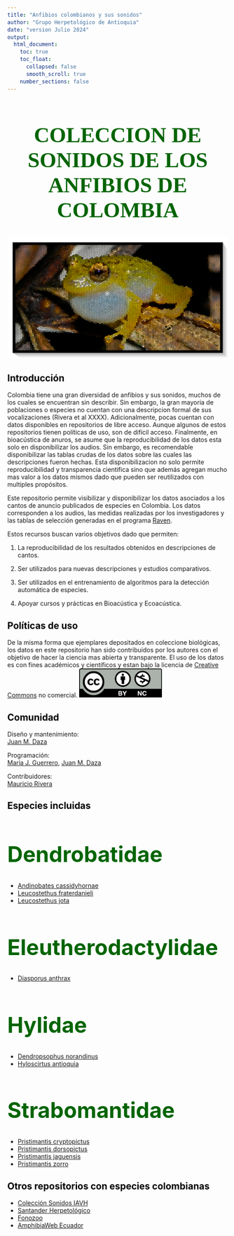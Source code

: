 ```yaml
---
title: "Anfibios colombianos y sus sonidos"
author: "Grupo Herpetológico de Antioquia"
date: "version Julio 2024"
output:
  html_document: 
    toc: true
    toc_float:
      collapsed: false
      smooth_scroll: true
    number_sections: false
---
```


<style>
h1 {
  color: darkgreen;
  font-size: 3.5em;
  font-weight: bold;
}
h2 {
  color: black;
}
.title {
  font-size: 3em;
  color: darkgreen;
  font-weight: bold;
}
.author {
  font-size: 1.5em;
  color: black;
}
.date {
  font-size: 1.2em;
  color: gray;
}
</style>

<div style="font-family: Times; text-align: center;">
    <h1>COLECCION DE SONIDOS DE LOS ANFIBIOS DE COLOMBIA</h1>
    <img src="images/especie_Pristimantis_jaguensis_vitral_marco.png" style="width:20cm;">
</div>



## Introducción

Colombia tiene una gran diversidad de anfibios y sus sonidos, muchos de los cuales se encuentran sin describir. Sin embargo, la gran mayoria de poblaciones o especies no cuentan con una descripcion formal de sus vocalizaciones (Rivera et al XXXX). Adicionalmente, pocas cuentan con datos disponibles en repositorios de libre acceso. Aunque algunos de estos repositorios tienen políticas de uso, son de difícil acceso. Finalmente, en bioacústica de anuros, se asume que la reproducibilidad de los datos esta solo en disponibilizar los audios. Sin embargo, es recomendable disponibilizar las tablas crudas de los datos sobre las cuales las descripciones fueron hechas. Esta disponibilizacion no solo permite reproducibilidad y transparencia cientifica sino que además agregan mucho mas valor a los datos mismos dado que pueden ser reutilizados con multiples propósitos.

Este repositorio permite visibilizar y disponibilizar los datos asociados a los cantos de anuncio publicados de especies en Colombia. Los datos corresponden a los audios, las medidas realizadas por los investigadores y las tablas de selección generadas en el programa [Raven](https://store.birds.cornell.edu/collections/raven-sound-software).

Estos recursos buscan varios objetivos dado que permiten:

1.  La reproducibilidad de los resultados obtenidos en descripciones de cantos.

2.  Ser utilizados para nuevas descripciones y estudios comparativos.

3.  Ser utilizados en el entrenamiento de algoritmos para la detección automática de especies.

4.  Apoyar cursos y prácticas en Bioacústica y Ecoacústica.

## Políticas de uso
De la misma forma que ejemplares depositados en coleccione biológicas, los datos en este repositorio han sido contribuidos por los autores con el objetivo de hacer la ciencia mas abierta y transparente. El uso de los datos es con fines académicos y científicos y estan bajo la licencia de [Creative Commons](https://co.creativecommons.net/tipos-de-licencias/) no comercial.
<img src="images/by-nc.png" style="width:5cm;">
 

## Comunidad
Diseño y mantenimiento:
<br>
<a href="mailto:juanm.daza@udea.edu.co">Juan M. Daza</a>

Programación:
<br>
<a href="mailto:mariaj.guerrero@udea.edu.co">Maria J. Guerrero</a>, 
<a href="mailto:juanm.daza@udea.edu.co">Juan M. Daza</a>

Contribuidores:
<br>
<a href="mailto:mauricio.rivera1@udea.edu.co">Mauricio Rivera</a>

## Especies incluidas

# Dendrobatidae
- [Andinobates cassidyhornae](Pristimantis.md)
- [Leucostethus fraterdanieli](Leucostethus_fraterdanieli.md)
- [Leucostethus jota](Leucostethus_jota.md)

# Eleutherodactylidae
- [Diasporus anthrax](Leucostethus_fraterdanieli.md)

# Hylidae

- [Dendropsophus norandinus](Dendropsophus_phlebodes.md)
- [Hyloscirtus antioquia](Boana_boans.md)

# Strabomantidae

- [Pristimantis cryptopictus](Pristimantis.md)
- [Pristimantis dorsopictus](Pristimantis.md)
- [Pristimantis jaguensis](Pristimantis.md)
- [Pristimantis zorro](Pristimantis.md)

## Otros repositorios con especies colombianas

- [Colección Sonidos IAVH](http://colecciones.humboldt.org.co/sonidos/)
- [Santander Herpetológico](https://www.santanderherps.com/)
- [Fonozoo](https://www.fonozoo.com/)
- [AmphibiaWeb Ecuador](https://bioweb.bio/faunaweb/amphibiaweb/Cantos/)
